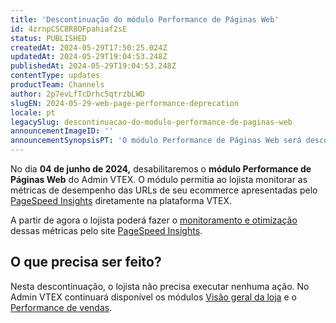 ```yaml
---
title: 'Descontinuação do módulo Performance de Páginas Web'
id: 4zrnpCSC8R8OFpahiaf2sE
status: PUBLISHED
createdAt: 2024-05-29T17:50:25.024Z
updatedAt: 2024-05-29T19:04:53.248Z
publishedAt: 2024-05-29T19:04:53.248Z
contentType: updates
productTeam: Channels
author: 2p7evLfTcDrhc5qtrzbLWD
slugEN: 2024-05-29-web-page-performance-deprecation
locale: pt
legacySlug: descontinuacao-do-modulo-performance-de-paginas-web
announcementImageID: ''
announcementSynopsisPT: 'O módulo Performance de Páginas Web será descontinuada.'
---
```


No dia **04 de junho de 2024,** desabilitaremos o __módulo Performance de Páginas Web__ do Admin VTEX. O módulo permitia ao lojista monitorar as métricas de desempenho das URLs de seu ecommerce apresentadas pelo [PageSpeed Insights](https://developers.google.com/speed/docs/insights/v5/about) diretamente na plataforma VTEX.

A partir de agora o lojista poderá fazer o [monitoramento e otimização](https://developers.google.com/speed?hl=pt-br) dessas métricas pelo site [PageSpeed Insights](https://pagespeed.web.dev/).

## O que precisa ser feito?

Nesta descontinuação, o lojista não precisa executar nenhuma ação. No Admin VTEX continuará disponível os módulos [Visão geral da loja](https://help.vtex.com/pt/tutorial/visao-geral-da-loja--P8ahguoRs0U3PzmXg2wuQ) e o [Performance de vendas](https://help.vtex.com/pt/tutorial/performance-de-vendas--3DMube0sEsK9vPcRYGas72).
